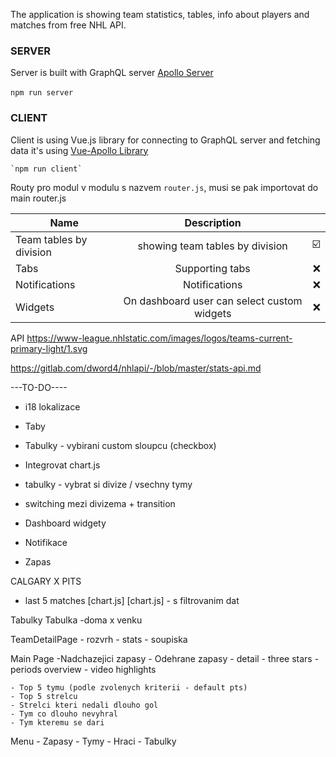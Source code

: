 The application is showing team statistics, tables, info about players and matches from free NHL API. 

### SERVER
Server is built with GraphQL server [Apollo Server](https://www.apollographql.com/docs/apollo-server/) <br><br>
	`npm run server`



### CLIENT
Client is using Vue.js library for connecting to GraphQL server and fetching data it's using [Vue-Apollo Library](https://apollo.vuejs.org/)

	`npm run client`

Routy pro modul v modulu s nazvem  `router.js`, musi se pak importovat do main router.js

| Name        	| Description   | 	|
| ------------- |:-------------:| -----:|
| Team tables by division      | showing team tables by division | ☑️ |
| Tabs      | Supporting tabs      | ❌ |
| Notifications      | Notifications      | ❌ |
| Widgets | On dashboard user can select custom widgets     |    ❌ |

API 
https://www-league.nhlstatic.com/images/logos/teams-current-primary-light/1.svg

https://gitlab.com/dword4/nhlapi/-/blob/master/stats-api.md


---TO-DO----
- i18 lokalizace
- Taby
- Tabulky - vybirani custom sloupcu (checkbox)
- Integrovat chart.js
- tabulky - vybrat si divize / vsechny tymy
- switching mezi divizema + transition
- Dashboard widgety
- Notifikace

- Zapas

 CALGARY X PITS

 - last 5 matches
 [chart.js] [chart.js] - s filtrovanim dat

Tabulky
	Tabulka -doma x venku

TeamDetailPage
	- rozvrh
	- stats
	- soupiska

Main Page
	-Nadchazejici zapasy
	- Odehrane zapasy
		- detail
		- three stars
			- periods overview
		- video highlights

	- Top 5 tymu (podle zvolenych kriterii - default pts)
	- Top 5 strelcu
	- Strelci kteri nedali dlouho gol
	- Tym co dlouho nevyhral
	- Tym kteremu se dari
	
Menu
	- Zapasy
	- Tymy
	- Hraci
	- Tabulky
